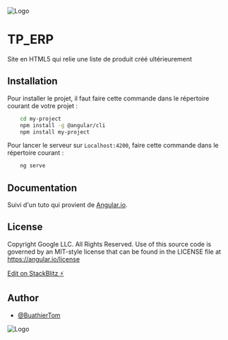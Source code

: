 
![Logo](https://camo.githubusercontent.com/90f30bfeadde8674ff8bffe17eef8406d83c70c4eb09507195b9b470506dce7d/68747470733a2f2f63617073756c652d72656e6465722e76657263656c2e6170702f6170693f747970653d776176696e6726636f6c6f723d6772616469656e7426637573746f6d436f6c6f724c6973743d302c322c322c352c3330)

# TP_ERP

Site en HTML5 qui relie une liste de produit créé ultérieurement


## Installation

Pour installer le projet, il faut faire cette commande dans le répertoire courant de votre projet :

```bash
    cd my-project
    npm install -g @angular/cli
    npm install my-project
```

Pour lancer le serveur sur `Localhost:4200`, faire cette commande dans le répertoire courant :

```bash
    ng serve
```
## Documentation

Suivi d'un tuto qui provient de [Angular.io](https://angular.io/start).

## License
Copyright Google LLC. All Rights Reserved.
Use of this source code is governed by an MIT-style license that
can be found in the LICENSE file at https://angular.io/license

[Edit on StackBlitz ⚡️](https://stackblitz.com/edit/angular-sq2jb2-d7cfkk)

## Author

- [@BuathierTom](https://www.github.com/BuathierTom)



![Logo](https://camo.githubusercontent.com/dc2056c25963affd41bb720d974cc9dddfb3c7a69978b09a33bbaa97abb57299/68747470733a2f2f63617073756c652d72656e6465722e76657263656c2e6170702f6170693f747970653d776176696e672673656374696f6e3d666f6f74657226636f6c6f723d6772616469656e7426637573746f6d436f6c6f724c6973743d302c322c322c352c3330)
